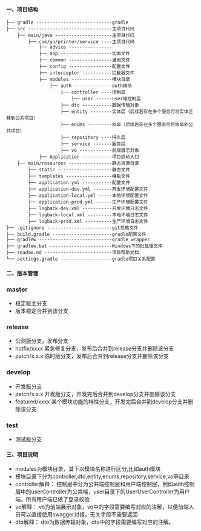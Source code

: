 #### 一、项目结构
````
├── gradle ----------------------------gradle
├── src -------------------------------主项目代码
    ├── main/java ---------------------主项目代码
        ├── com/yn/printer/service ----主项目代码
            ├── advice ----------------
            ├── aop -------------------切面文件
            ├── common ----------------通用文件
            ├── config ----------------配置文件
            ├── interceptor -----------拦截器文件
            ├── modules ---------------模块目录
                ├── auth --------------auth模块
                    ├── controller ----控制层
                        ├── user ------user端控制层
                    ├── dto -----------数据传输对象
                    ├── entity --------实体层（后续若存在多个服务可将实体迁移到公共项目）
                    ├── enums ---------枚举（后续若存在多个服务可将枚举到公共项目）
                    ├── repository ----持久层
                    ├── service -------服务层
                    ├── vo ------------前端展示对象
            ├── Application -----------项目启动入口
    ├── main/resources ----------------静态资源目录
        ├── static --------------------静态文件
        ├── templates -----------------模板文件
        ├── application.yml -----------配置文件
        ├── application-dev.yml -------开发环境配置文件
        ├── application-local.yml -----本地环境配置文件
        ├── application-prod.yml ------生产环境配置文件
        ├── logback-dev.xml -----------开发环境日志文件
        ├── logback-local.xml ---------本地环境日志文件
        ├── logback-prod.xml ----------生产环境日志文件
├── .gitignore ------------------------git忽略文件
├── build.gradle ----------------------gradle配置文件
├── gradlew ---------------------------gradle wrapper
├── gradlew.bat -----------------------Windows下的批处理文件
├── readme.md -------------------------项目帮助文档
└── settings.gradle -------------------gradle项目关系配置
````
#### 二、版本管理
### master
- 稳定版主分支
- 版本稳定合并到该分支

### release
- 公测版分支，发布分支
- hotfix/xxxx  紧急修复分支，发布后合并到release分支并删除该分支
- patch/x.x.x 临时版分支，发布后合并到release分支并删除该分支

### develop
- 开发版分支
- patch/x.x.x  开发版分支，开发完后合并到develop分支并删除该分支
- featured/xxxx 某个模块功能的特性分支，开发完后合并到develop分支并删除该分支

### test
- 测试版分支

#### 三、项目说明
- modules为模块目录，其下以模块名称进行区分,比如auth模块
- 模块目录下分为controller,dto,entity,enums,repository,service,vo等目录
- controller解释：
  控制层中分为公共端控制层和用户端控制层，例如auth控制层中的userController为公共端，user目录下的UserUserController为用户端，所有用户端已做了登录校验
- vo解释：
  vo为前端展示对象，vo中的字段需要编写对应的注解，以便前端人员可以直接使用swagger对接，无关字段不需要返回
- dto解释：
  dto为数据传输对象，dto中的字段需要编写对应的注解。

